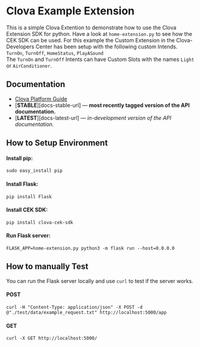 # Clova Example Extension

This is a simple Clova Extention to demonstrate how to use the Clova Extension SDK for python. Have a look at `home-extension.py` to see how the CEK SDK can be used.
For this example the Custom Extension in the Clova-Developers Center has been setup with the following custom Intends.
`TurnOn`, `TurnOff`, `HomeStatus`, `PlayASound`  
The `TurnOn` and `TurnOff` Intents can have Custom Slots with the names `Light` or `AirConditioner`.


## Documentation

* [Clova Platform Guide](https://clova-developers.line.me/guide/)
* [**STABLE**][docs-stable-url] &mdash; **most recently tagged version of the API documentation.**
* [**LATEST**][docs-latest-url] &mdash; *in-development version of the API documentation.*

## How to Setup Environment
#### Install pip:
```
sudo easy_install pip
```

#### Install Flask:
```
pip install Flask
```

#### Install CEK SDK:
```
pip install clova-cek-sdk
```

#### Run Flask server:
```
FLASK_APP=home-extension.py python3 -m flask run --host=0.0.0.0
```

## How to manually Test
You can run the Flask server locally and use `curl` to test if the server works.

#### POST
```
curl -H "Content-Type: application/json" -X POST -d @"./test/data/example_request.txt" http://localhost:5000/app
```

#### GET
```
curl -X GET http://localhost:5000/
```
